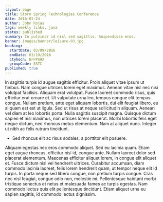 ```yaml
---
layout: page
title: Storm Spring Technologies Conference
date: 2016-05-24
author: John Rojas
tags: weekly links, java
status: published
summary: In pulvinar id nisl sed sagittis. Suspendisse eros.
banner: images/banner/leisure-03.jpg
booking:
  startDate: 03/09/2016
  endDate: 03/10/2016
  ctyhocn: BFPPAHX
  groupCode: SSTC
published: true
---
```

In sagittis turpis id augue sagittis efficitur. Proin aliquet vitae ipsum ut finibus. Nam congue ultrices lorem eget maximus. Aenean vitae nisl nec nisi volutpat facilisis. Aliquam erat volutpat. Fusce laoreet commodo risus, quis efficitur erat ornare et. Ut vulputate urna leo, tempus congue elit tempus congue. Nullam pretium, ante eget aliquam lobortis, dui elit feugiat libero, eu aliquam est est ut ligula. Sed ut risus at neque sollicitudin aliquam. Aenean vel diam at leo lobortis porta. Nulla sagittis suscipit magna. Quisque dictum sapien et nisl maximus, non ultrices lorem placerat. Morbi lobortis felis eget neque dictum, nec rhoncus metus elementum. Nam at aliquet nunc. Integer ut nibh ac felis rutrum tincidunt.

* Sed rhoncus elit ac risus sodales, a porttitor elit posuere.

Aliquam egestas nec eros commodo aliquet. Sed eu lacinia quam. Etiam eget augue rhoncus, efficitur nisl id, congue ante. Nullam laoreet dolor sed placerat elementum. Maecenas efficitur aliquet lorem, in congue elit aliquet et. Fusce dictum nisl vel hendrerit ultrices. Curabitur accumsan, diam commodo lacinia laoreet, felis lorem hendrerit quam, ut tempor neque elit id turpis. In porta neque sed libero congue, non pretium turpis congue. Cras nec nisl feugiat, congue odio non, molestie mi. Pellentesque habitant morbi tristique senectus et netus et malesuada fames ac turpis egestas. Nam commodo lectus quis elit pellentesque tincidunt. Etiam aliquet urna eu sapien sagittis, id commodo lectus dignissim.
